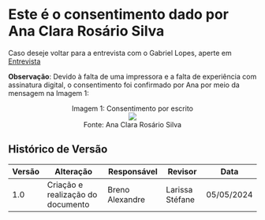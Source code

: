 # Este é o consentimento dado por Ana Clara Rosário Silva

Caso deseje voltar para a entrevista com o Gabriel Lopes, aperte em [Entrevista](PerfilUsuario/Estudantes/Entrevistas/Gravacao/AnaClara.md)

**Observação**: Devido à falta de uma impressora e a falta de experiência com assinatura digital, o consentimento foi confirmado por Ana por meio da mensagem na Imagem 1:

<div align="center">
  Imagem 1: Consentimento por escrito
  <br>
  <img src="https://raw.githubusercontent.com/Interacao-Humano-Computador/2024.1-SIGAA/main/Midia/Termos_Consentimentos_Assinados/Consentimento_Ana.jpeg">
  <br>
  Fonte: Ana Clara Rosário Silva
</div>

## Histórico de Versão

| Versão | Alteração                         | Responsável     | Revisor         | Data       |
| ------ | --------------------------------- | --------------- | --------------- | ---------- |
| 1.0    | Criação e realização do documento | Breno Alexandre | Larissa Stéfane  | 05/05/2024 |
